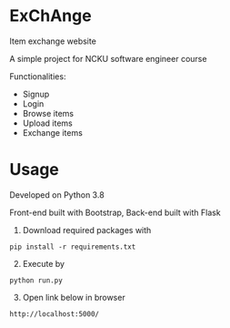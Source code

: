 # ExChAnge
Item exchange website

A simple project for NCKU software engineer course

Functionalities:
* Signup
* Login
* Browse items
* Upload items
* Exchange items
# Usage
Developed on Python 3.8

Front-end built with Bootstrap, Back-end built with Flask

1. Download required packages with
```
pip install -r requirements.txt
```
2. Execute by
```
python run.py
```
3. Open link below in browser
```
http://localhost:5000/
```
